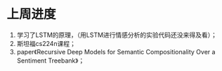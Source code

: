 # 上周进度
1. 学习了LSTM的原理，（用LSTM进行情感分析的实验代码还没来得及看）；  
2. 斯坦福cs224n课程；
3. paper《Recursive Deep Models for Semantic Compositionality Over a Sentiment Treebank》；
